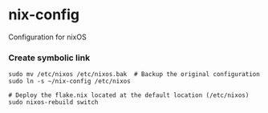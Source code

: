 # nix-config
Configuration for nixOS

### Create symbolic link
```shell
sudo mv /etc/nixos /etc/nixos.bak  # Backup the original configuration
sudo ln -s ~/nix-config /etc/nixos

# Deploy the flake.nix located at the default location (/etc/nixos)
sudo nixos-rebuild switch
```